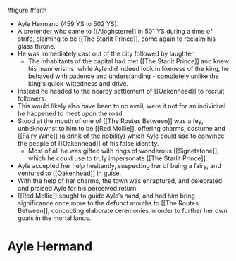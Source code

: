 #figure #faith
* Ayle Hermand (459 YS to 502 YS).
* A pretender who came to [[Aloghsterre]] in 501 YS during a time of strife, claiming to be [[The Starlit Prince]], come again to reclaim his glass throne.
* He was immediately cast out of the city followed by laughter.
	* The inhabitants of the capital had met [[The Starlit Prince]] and knew his mannerisms: while Ayle did indeed look in likeness of the king, he behaved with patience and understanding - completely unlike the king's quick-wittedness and drive.
* Instead he headed to the nearby settlement of [[Oakenhead]] to recruit followers.
* This would likely also have been to no avail, were it not for an individual he happened to meet upon the road.
* Stood at the mouth of one of [[The Routes Between]] was a fey, unbeknownst to him to be [[Red Mollie]], offering charms, costume and [[Fairy Wine]] (a drink of the nobility) which Ayle could use to convince the people of [[Oakenhead]] of his false identity.
	* Most of all he was gifted with rings of wonderous [[Signetstone]], which he could use to truly impersonate [[The Starlit Prince]].
* Ayle accepted her help hesitantly, suspecting her of being a fairy, and ventured to [[Oakenhead]] in guise.
* With the help of her charms, the town was enraptured, and celebrated and praised Ayle for his perceived return.
* [[Red Mollie]] sought to guide Ayle’s hand, and had him bring significance once more to the defunct mouths to [[The Routes Between]], concocting elaborate ceremonies in order to further her own goals in the mortal lands.
# Ayle Hermand
